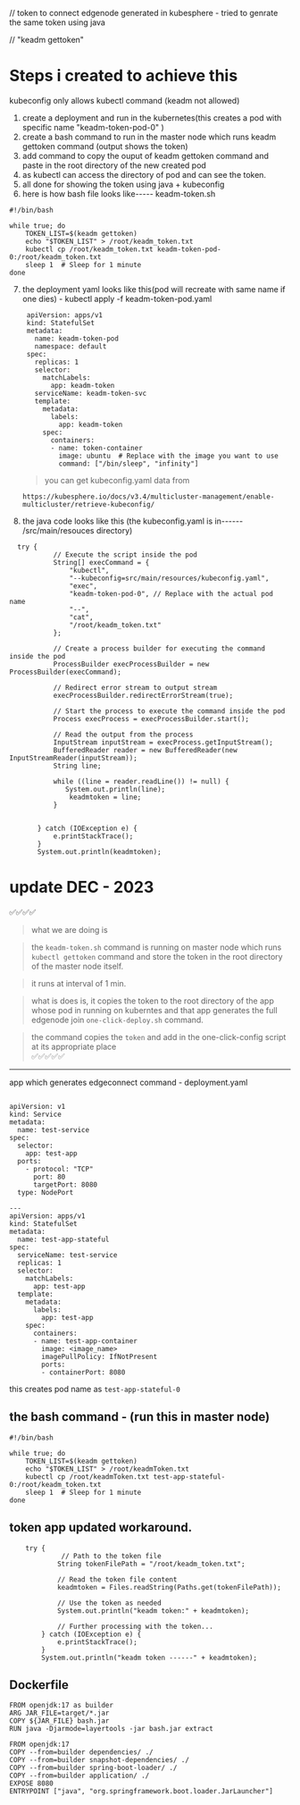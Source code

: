 // token to connect edgenode generated in kubesphere  - tried to genrate the same token using java

// "keadm gettoken"

# Steps i created to achieve this
kubeconfig only allows kubectl command (keadm not allowed)

1. create a deployment and run in the kubernetes(this creates a pod with specific name "keadm-token-pod-0" )
2. create a bash command to run in the master node which runs keadm gettoken command (output shows the token)
3. add command to copy the ouput of keadm gettoken command and paste in the root directory of the new created pod
4. as kubectl can access the directory of pod and can see the token.
5. all done for showing the token using java + kubeconfig
6. here is how bash file looks like----- keadm-token.sh
```
#!/bin/bash

while true; do
    TOKEN_LIST=$(keadm gettoken)
    echo "$TOKEN_LIST" > /root/keadm_token.txt
    kubectl cp /root/keadm_token.txt keadm-token-pod-0:/root/keadm_token.txt
    sleep 1  # Sleep for 1 minute
done
```
7. the deployment yaml looks like this(pod will recreate with same name if one dies) -
   kubectl apply -f  keadm-token-pod.yaml

   ```
    apiVersion: apps/v1
    kind: StatefulSet
    metadata:
      name: keadm-token-pod
      namespace: default
    spec:
      replicas: 1
      selector:
        matchLabels:
          app: keadm-token
      serviceName: keadm-token-svc
      template:
        metadata:
          labels:
            app: keadm-token
        spec:
          containers:
          - name: token-container
            image: ubuntu  # Replace with the image you want to use
            command: ["/bin/sleep", "infinity"]
   ```

   > you can get kubeconfig.yaml data from
   ```
   https://kubesphere.io/docs/v3.4/multicluster-management/enable-multicluster/retrieve-kubeconfig/
   ```
   
9. the java code looks like this (the kubeconfig.yaml is in------ /src/main/resouces directory)
 ```
   try {
            // Execute the script inside the pod
            String[] execCommand = {
                "kubectl",
                "--kubeconfig=src/main/resources/kubeconfig.yaml",
                "exec",
                "keadm-token-pod-0", // Replace with the actual pod name
                "--",
                "cat",
                "/root/keadm_token.txt"
            };

            // Create a process builder for executing the command inside the pod
            ProcessBuilder execProcessBuilder = new ProcessBuilder(execCommand);

            // Redirect error stream to output stream
            execProcessBuilder.redirectErrorStream(true);

            // Start the process to execute the command inside the pod
            Process execProcess = execProcessBuilder.start();

            // Read the output from the process
            InputStream inputStream = execProcess.getInputStream();
            BufferedReader reader = new BufferedReader(new InputStreamReader(inputStream));
            String line;
            
            while ((line = reader.readLine()) != null) {
               System.out.println(line);
                keadmtoken = line;
            }

         
        } catch (IOException e) {
            e.printStackTrace();
        }
        System.out.println(keadmtoken);

   ```

# update DEC - 2023 
✅✅✅✅
> what we are doing is

> the `keadm-token.sh` command is running on master node which runs `kubectl gettoken` command and store the token in the root directory of the master node itself.

> it runs at interval of 1 min.

> what is does is, it copies the token to the root directory of the app whose pod in running on kuberntes and that app generates the full edgenode join `one-click-deploy.sh` command.

> the command copies the `token` and add in the one-click-config script  at its appropriate place  
✅✅✅✅✅
---------------------
app which generates edgeconnect command -  deployment.yaml
```

apiVersion: v1
kind: Service
metadata:
  name: test-service
spec:
  selector:
    app: test-app
  ports:
    - protocol: "TCP"
      port: 80
      targetPort: 8080
  type: NodePort

---
apiVersion: apps/v1
kind: StatefulSet
metadata:
  name: test-app-stateful
spec:
  serviceName: test-service
  replicas: 1
  selector:
    matchLabels:
      app: test-app
  template:
    metadata:
      labels:
        app: test-app
    spec:
      containers:
      - name: test-app-container
        image: <image_name>
        imagePullPolicy: IfNotPresent
        ports:
        - containerPort: 8080
```
this creates  pod name as `test-app-stateful-0`

## the bash command  - (run this in master node)
```
#!/bin/bash

while true; do
    TOKEN_LIST=$(keadm gettoken)
    echo "$TOKEN_LIST" > /root/keadmToken.txt
    kubectl cp /root/keadmToken.txt test-app-stateful-0:/root/keadm_token.txt
    sleep 1  # Sleep for 1 minute
done
```

## token app updated workaround.
```
	try {
			 // Path to the token file
	        String tokenFilePath = "/root/keadm_token.txt";
	        
	        // Read the token file content
	        keadmtoken = Files.readString(Paths.get(tokenFilePath));
	        
	        // Use the token as needed
	        System.out.println("keadm token:" + keadmtoken);
	        
	        // Further processing with the token...
	    } catch (IOException e) {
	        e.printStackTrace();
	    }
        System.out.println("keadm token ------" + keadmtoken);
```

## Dockerfile 
```
FROM openjdk:17 as builder
ARG JAR_FILE=target/*.jar
COPY ${JAR_FILE} bash.jar
RUN java -Djarmode=layertools -jar bash.jar extract

FROM openjdk:17
COPY --from=builder dependencies/ ./
COPY --from=builder snapshot-dependencies/ ./
COPY --from=builder spring-boot-loader/ ./
COPY --from=builder application/ ./
EXPOSE 8080
ENTRYPOINT ["java", "org.springframework.boot.loader.JarLauncher"]
```
